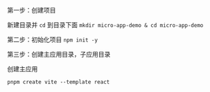 第一步：创建项目

新建目录并 `cd` 到目录下面 `mkdir micro-app-demo & cd micro-app-demo`

第二步：初始化项目 `npm init -y` 

第三步：创建主应用目录，子应用目录 

创建主应用

`pnpm create vite --template react`

```


```